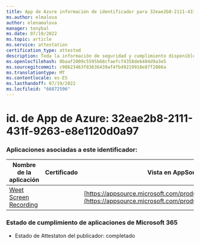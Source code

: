 ```yaml
---
title: App de Azure información de identificador para 32eae2b8-2111-431f-9263-e8e1120d0a97
ms.author: elmalova
author: elenamalova
manager: tonybal
ms.date: 07/19/2022
ms.topic: article
ms.service: attestation
certification_type: attested
description: Toda la información de seguridad y cumplimiento disponible para 32eae2b8-2111-431f-9263-e8e1120d0a97.
ms.openlocfilehash: 0baaf2009c5595b68cfaefcf4358de6404d9a3e5
ms.sourcegitcommit: c98623463f83636439af4fb49219918e87f2086a
ms.translationtype: MT
ms.contentlocale: es-ES
ms.lasthandoff: 07/19/2022
ms.locfileid: "66872596"
---
```

# <a name="azure-app-id-32eae2b8-2111-431f-9263-e8e1120d0a97"></a>id. de App de Azure: 32eae2b8-2111-431f-9263-e8e1120d0a97


### <a name="apps-associated-with-this-id"></a>Aplicaciones asociadas a este identificador:
| **Nombre de la aplicación** | **Certificado** | **Vista en AppSource** |
|--------------|---------------|-----------------------|
| [Weet Screen Recording](../forward/WA200003284.md) |  | [https://appsource.microsoft.com/product/office/WA200003284](https://appsource.microsoft.com/product/office/WA200003284) |

### <a name="microsoft-365-app-compliance-status"></a>Estado de cumplimiento de aplicaciones de Microsoft 365
- Estado de Attestaton del publicador: completado
